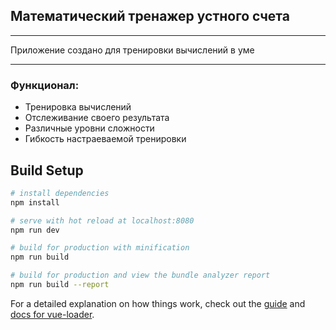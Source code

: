 ## Математический тренажер устного счета
***
Приложение создано для тренировки вычислений в уме
***
### Функционал:
- Тренировка вычислений
- Отслеживание своего результата
- Различные уровни сложности
- Гибкость настраеваемой тренировки

## Build Setup
``` bash
# install dependencies
npm install

# serve with hot reload at localhost:8080
npm run dev

# build for production with minification
npm run build

# build for production and view the bundle analyzer report
npm run build --report
```
For a detailed explanation on how things work, check out the [guide](http://vuejs-templates.github.io/webpack/) and [docs for vue-loader](http://vuejs.github.io/vue-loader).
